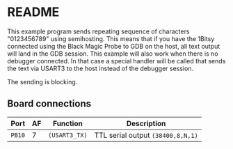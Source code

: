 # README

This example program sends repeating sequence of characters "0123456789" using
semihosting. This means that if you have the 1Bitsy connected using the Black
Magic Probe to GDB on the host, all text output will land in the GDB session.
This example will also work when there is no debugger connected. In that case a
special handler will be called that sends the text via USART3 to the host
instead of the debugger session.

The sending is blocking.

## Board connections

| Port   | AF | Function      | Description                       |
| ------ | -- | ------------- | --------------------------------- |
| `PB10` | 7  | `(USART3_TX)` | TTL serial output `(38400,8,N,1)` |
